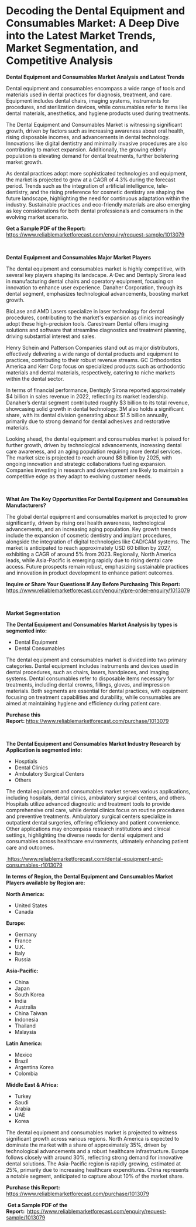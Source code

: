 <p><h1>Decoding the Dental Equipment and Consumables Market: A Deep Dive into the Latest Market Trends, Market Segmentation, and Competitive Analysis</h1></p><p><strong>Dental Equipment and Consumables Market Analysis and Latest Trends</strong></p>
<p><p>Dental equipment and consumables encompass a wide range of tools and materials used in dental practices for diagnosis, treatment, and care. Equipment includes dental chairs, imaging systems, instruments for procedures, and sterilization devices, while consumables refer to items like dental materials, anesthetics, and hygiene products used during treatments. </p><p>The Dental Equipment and Consumables Market is witnessing significant growth, driven by factors such as increasing awareness about oral health, rising disposable incomes, and advancements in dental technology. Innovations like digital dentistry and minimally invasive procedures are also contributing to market expansion. Additionally, the growing elderly population is elevating demand for dental treatments, further bolstering market growth. </p><p>As dental practices adopt more sophisticated technologies and equipment, the market is projected to grow at a CAGR of 4.3% during the forecast period. Trends such as the integration of artificial intelligence, tele-dentistry, and the rising preference for cosmetic dentistry are shaping the future landscape, highlighting the need for continuous adaptation within the industry. Sustainable practices and eco-friendly materials are also emerging as key considerations for both dental professionals and consumers in the evolving market scenario.</p></p>
<p><strong>Get a Sample PDF of the Report:&nbsp;</strong> <a href="https://www.reliablemarketforecast.com/enquiry/request-sample/1013079?utm_campaign=1080&utm_medium=2&utm_source=Github&utm_content=ia&utm_term=19042025&utm_id=dental-equipment-and-consumables">https://www.reliablemarketforecast.com/enquiry/request-sample/1013079</a></p>
<p>&nbsp;</p>
<p><strong>Dental Equipment and Consumables Major Market Players</strong></p>
<p><p>The dental equipment and consumables market is highly competitive, with several key players shaping its landscape. A-Dec and Dentsply Sirona lead in manufacturing dental chairs and operatory equipment, focusing on innovation to enhance user experience. Danaher Corporation, through its dental segment, emphasizes technological advancements, boosting market growth.</p><p>BioLase and AMD Lasers specialize in laser technology for dental procedures, contributing to the market's expansion as clinics increasingly adopt these high-precision tools. Carestream Dental offers imaging solutions and software that streamline diagnostics and treatment planning, driving substantial interest and sales.</p><p>Henry Schein and Patterson Companies stand out as major distributors, effectively delivering a wide range of dental products and equipment to practices, contributing to their robust revenue streams. GC Orthodontics America and Kerr Corp focus on specialized products such as orthodontic materials and dental materials, respectively, catering to niche markets within the dental sector.</p><p>In terms of financial performance, Dentsply Sirona reported approximately $4 billion in sales revenue in 2022, reflecting its market leadership. Danaher’s dental segment contributed roughly $3 billion to its total revenue, showcasing solid growth in dental technology. 3M also holds a significant share, with its dental division generating about $1.5 billion annually, primarily due to strong demand for dental adhesives and restorative materials.</p><p>Looking ahead, the dental equipment and consumables market is poised for further growth, driven by technological advancements, increasing dental care awareness, and an aging population requiring more dental services. The market size is projected to reach around $8 billion by 2025, with ongoing innovation and strategic collaborations fueling expansion. Companies investing in research and development are likely to maintain a competitive edge as they adapt to evolving customer needs.</p></p>
<p>&nbsp;</p>
<p><strong>What Are The Key Opportunities For Dental Equipment and Consumables Manufacturers?</strong></p>
<p><p>The global dental equipment and consumables market is projected to grow significantly, driven by rising oral health awareness, technological advancements, and an increasing aging population. Key growth trends include the expansion of cosmetic dentistry and implant procedures, alongside the integration of digital technologies like CAD/CAM systems. The market is anticipated to reach approximately USD 60 billion by 2027, exhibiting a CAGR of around 5% from 2023. Regionally, North America leads, while Asia-Pacific is emerging rapidly due to rising dental care access. Future prospects remain robust, emphasizing sustainable practices and innovation in product development to enhance patient outcomes.</p></p>
<p><strong>Inquire or Share Your Questions If Any Before Purchasing This Report:</strong> <a href="https://www.reliablemarketforecast.com/enquiry/pre-order-enquiry/1013079?utm_campaign=1080&utm_medium=2&utm_source=Github&utm_content=ia&utm_term=19042025&utm_id=dental-equipment-and-consumables">https://www.reliablemarketforecast.com/enquiry/pre-order-enquiry/1013079</a></p>
<p>&nbsp;</p>
<p><strong>Market Segmentation</strong></p>
<p><strong>The Dental Equipment and Consumables Market Analysis by types is segmented into:</strong></p>
<p><ul><li>Dental Equipment</li><li>Dental Consumables</li></ul></p>
<p><p>The dental equipment and consumables market is divided into two primary categories. Dental equipment includes instruments and devices used in dental procedures, such as chairs, lasers, handpieces, and imaging systems. Dental consumables refer to disposable items necessary for treatments, including dental crowns, fillings, gloves, and impression materials. Both segments are essential for dental practices, with equipment focusing on treatment capabilities and durability, while consumables are aimed at maintaining hygiene and efficiency during patient care.</p></p>
<p><strong>Purchase this Report:&nbsp;</strong><a href="https://www.reliablemarketforecast.com/purchase/1013079?utm_campaign=1080&utm_medium=2&utm_source=Github&utm_content=ia&utm_term=19042025&utm_id=dental-equipment-and-consumables">https://www.reliablemarketforecast.com/purchase/1013079</a></p>
<p>&nbsp;</p>
<p><strong>The Dental Equipment and Consumables Market Industry Research by Application is segmented into:</strong></p>
<p><ul><li>Hosptials</li><li>Dental Clinics</li><li>Ambulatory Surgical Centers</li><li>Others</li></ul></p>
<p><p>The dental equipment and consumables market serves various applications, including hospitals, dental clinics, ambulatory surgical centers, and others. Hospitals utilize advanced diagnostic and treatment tools to provide comprehensive oral care, while dental clinics focus on routine procedures and preventive treatments. Ambulatory surgical centers specialize in outpatient dental surgeries, offering efficiency and patient convenience. Other applications may encompass research institutions and clinical settings, highlighting the diverse needs for dental equipment and consumables across healthcare environments, ultimately enhancing patient care and outcomes.</p></p>
<p><a href="https://www.reliablemarketforecast.com/dental-equipment-and-consumables-r1013079?utm_campaign=1080&utm_medium=2&utm_source=Github&utm_content=ia&utm_term=19042025&utm_id=dental-equipment-and-consumables">&nbsp;https://www.reliablemarketforecast.com/dental-equipment-and-consumables-r1013079</a></p>
<p><strong>In terms of Region, the Dental Equipment and Consumables Market Players available by Region are:</strong></p>
<p>
    <p> <strong> North America: </strong>
        <ul>
            <li>United States</li>
            <li>Canada</li>
        </ul>
        </p> 
    <p> <strong> Europe: </strong>
        <ul>
            <li>Germany</li>
            <li>France</li>
            <li>U.K.</li>
            <li>Italy</li>
            <li>Russia</li>
        </ul>
        </p> 
    <p> <strong> Asia-Pacific: </strong>
        <ul>
            <li>China</li>
            <li>Japan</li>
            <li>South Korea</li>
            <li>India</li>
            <li>Australia</li>
            <li>China Taiwan</li>
            <li>Indonesia</li>
            <li>Thailand</li>
            <li>Malaysia</li>
        </ul>
        </p> 
    <p> <strong> Latin America: </strong>
        <ul>
            <li>Mexico</li>
            <li>Brazil</li>
            <li>Argentina Korea</li>
            <li>Colombia</li>
        </ul>
        </p> 
    <p> <strong> Middle East & Africa: </strong>
        <ul>
            <li>Turkey</li>
            <li>Saudi</li>
            <li>Arabia</li>
            <li>UAE</li>
            <li>Korea</li>
        </ul>
    </p>
    </p>
<p><p>The dental equipment and consumables market is projected to witness significant growth across various regions. North America is expected to dominate the market with a share of approximately 35%, driven by technological advancements and a robust healthcare infrastructure. Europe follows closely with around 30%, reflecting strong demand for innovative dental solutions. The Asia-Pacific region is rapidly growing, estimated at 25%, primarily due to increasing healthcare expenditures. China represents a notable segment, anticipated to capture about 10% of the market share.</p></p>
<p><strong>Purchase this Report: </strong><a href="https://www.reliablemarketforecast.com/purchase/1013079?utm_campaign=1080&utm_medium=2&utm_source=Github&utm_content=ia&utm_term=19042025&utm_id=dental-equipment-and-consumables">https://www.reliablemarketforecast.com/purchase/1013079</a></p>
<p>&nbsp;<strong>Get a Sample PDF of the Report:&nbsp;&nbsp;</strong><a href="https://www.reliablemarketforecast.com/enquiry/request-sample/1013079?utm_campaign=1080&utm_medium=2&utm_source=Github&utm_content=ia&utm_term=19042025&utm_id=dental-equipment-and-consumables">https://www.reliablemarketforecast.com/enquiry/request-sample/1013079</a></p>
<p><strong></strong></p>
<p><p></p><p></p><p></p></p>